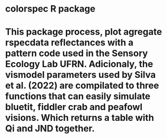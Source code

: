 # colorspec R package

# This package process, plot agregate rspecdata reflectances with a pattern code used in the Sensory Ecology Lab UFRN. Adicionaly, the vismodel parameters used by Silva et al. (2022) are compilated to three functions that can easily simulate bluetit, fiddler crab and peafowl visions. Which returns a table with Qi and JND together.
 
